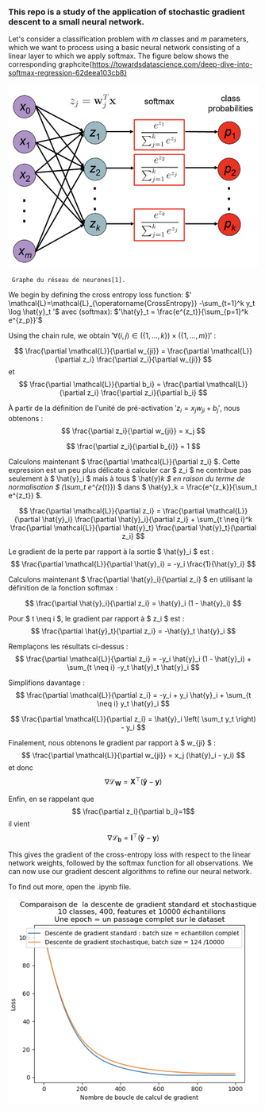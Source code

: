 ### This repo is a study of the application of stochastic gradient descent to a small neural network.

Let's consider a classification problem with $m$ classes and $m$ parameters, which we want to process using a basic neural network consisting of a linear layer to which we apply softmax. The figure below shows the corresponding graphcite{https://towardsdatascience.com/deep-dive-into-softmax-regression-62deea103cb8}


 ![network](/img/SLSFM.png)
 
     Graphe du réseau de neurones[1].


We begin by defining the cross entropy loss function:
$' \mathcal{L}=\mathcal{L}_{\operatorname{CrossEntropy}} -\sum_{t=1}^k y_t \log \hat{y}_t '$
avec (softmax):
 $'\hat{y}_t = \frac{e^{z_t}}{\sum_{p=1}^k e^{z_p}}'$

Using the chain rule, we obtain $'\forall (i,j) \in (\lbrace 1,...,k \rbrace )\times (\lbrace 1,...,m\rbrace) '$ : 


$$ \frac{\partial \mathcal{L}}{\partial w_{ji}} = \frac{\partial \mathcal{L}}{\partial z_i} \frac{\partial z_i}{\partial w_{ji}} $$
et 
$$ \frac{\partial \mathcal{L}}{\partial b_i} = \frac{\partial \mathcal{L}}{\partial z_i} \frac{\partial z_i}{\partial b_i} $$

À partir de la définition de l'unité de pré-activation $' z_i =x_j w_{ji} + b_j '$, nous obtenons :
$$ \frac{\partial z_i}{\partial w_{ji}} = x_j $$

$$ \frac{\partial z_i}{\partial b_{i}} = 1 $$

Calculons maintenant $ \frac{\partial \mathcal{L}}{\partial z_i} $. Cette expression est un peu plus délicate à calculer car $ z_i $ ne contribue pas seulement à $ \hat{y}_i $ mais à tous $ \hat{y}_k $ en raison du terme de normalisation $ (\sum_t e^{z_{t}}) $ dans $ \hat{y}_k = \frac{e^{z_k}}{\sum_t e^{z_t}} $.



$$ \frac{\partial \mathcal{L}}{\partial z_i} = \frac{\partial \mathcal{L}}{\partial \hat{y}_i} \frac{\partial \hat{y}_i}{\partial z_i} + \sum_{t \neq i}^k \frac{\partial \mathcal{L}}{\partial \hat{y}_t} \frac{\partial \hat{y}_t}{\partial z_i} $$

Le gradient de la perte par rapport à la sortie $ \hat{y}_i $ est :
$$ \frac{\partial \mathcal{L}}{\partial \hat{y}_i} = -y_i \frac{1}{\hat{y}_i} $$

Calculons maintenant $ \frac{\partial \hat{y}_i}{\partial z_i} $ en utilisant la définition de la fonction softmax :

$$ \frac{\partial \hat{y}_i}{\partial z_i} = \hat{y}_i (1 - \hat{y}_i) $$

Pour $ t \neq i $, le gradient par rapport à $ z_i $ est :
$$ \frac{\partial \hat{y}_t}{\partial z_i} = -\hat{y}_t \hat{y}_i $$

Remplaçons les résultats ci-dessus :
$$ \frac{\partial \mathcal{L}}{\partial z_i} = -y_i \hat{y}_i (1 - \hat{y}_i) + \sum_{t \neq i} -y_t \hat{y}_t \hat{y}_i $$

Simplifions davantage :
$$ \frac{\partial \mathcal{L}}{\partial z_i} = -y_i + y_i \hat{y}_i + \sum_{t \neq i} y_t \hat{y}_i $$

$$ \frac{\partial \mathcal{L}}{\partial z_i} = \hat{y}_i \left( \sum_t y_t \right) - y_i $$

Finalement, nous obtenons le gradient par rapport à $ w_{ji} $ :
$$ \frac{\partial \mathcal{L}}{\partial w_{ji}} = x_j (\hat{y}_i - y_i) $$
et donc $$\nabla \mathcal{L}_\textbf{W}=\textbf{X}^\top(\mathbf{\hat{y}} - \mathbf{y})$$


Enfin, en se rappelant que $$ \frac{\partial z_i}{\partial b_i}=1$$  il vient $$ \nabla \mathcal{L}_{\mathbf{b}} = \mathbf{I}^\top(\mathbf{\hat{y}} - \mathbf{y})$$


This gives the gradient of the cross-entropy loss with respect to the linear network weights, followed by the softmax function for all observations.
We can now use our gradient descent algorithms to refine our neural network.

To find out more, open the .ipynb file.


![descente](img/COMPSTOSTDLOOP.png)
